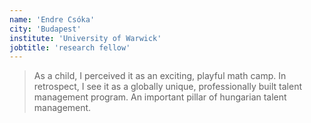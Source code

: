 ```yaml
---
name: 'Endre Csóka'
city: 'Budapest'
institute: 'University of Warwick'
jobtitle: 'research fellow'
---
```


> As a child, I perceived it as an exciting, playful math camp. In retrospect, I see it as a globally unique, professionally built talent management program. An important pillar of hungarian talent management.
